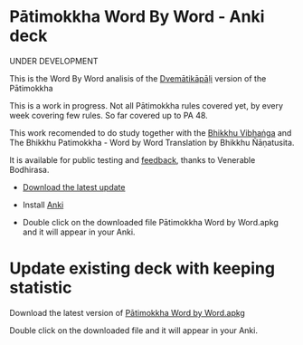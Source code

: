 # Pātimokkha Word By Word - Anki deck

UNDER DEVELOPMENT

This is the Word By Word analisis of the [Dvemātikāpāḷi](https://www.digitalpalireader.online/_dprhtml/index.html?loc=v.6.0.x.x.x.x.t) version of the Pātimokkha

This is a work in progress. Not all Pātimokkha rules covered yet, by every week covering few rules. So far covered up to PA 48. 

This work recomended to do study together with the [Bhikkhu Vibhaṅga](https://suttacentral.net/pitaka/vinaya/pli-tv-vi/pli-tv-bu-vb) and The Bhikkhu Patimokkha - Word by Word Translation by Bhikkhu Ñāṇatusita.

It is available for public testing and [feedback](https://docs.google.com/forms/d/e/1FAIpQLSf9boBe7k5tCwq7LdWgBHHGIPVc4ROO5yjVDo1X5LDAxkmGWQ/viewform?usp=pp_url&amp;entry.1433863141=Patimokkha), thanks to Venerable Bodhirasa.

- [Download the latest update](https://github.com/sasanarakkha/study-tools/raw/main/Anki_Decks/P%C4%81timokkha_Word_By_Word/P%C4%81timokkha%20Word%20by%20Word.apkg)

- Install [Anki](https://apps.ankiweb.net/)

- Double click on the downloaded file Pātimokkha Word by Word.apkg and it will appear in your Anki.

# Update existing deck with keeping statistic

Download the latest version of [Pātimokkha Word by Word.apkg](https://github.com/sasanarakkha/study-tools/raw/main/Anki%20Decks/P%C4%81timokkha%20Word%20By%20Word/P%C4%81timokkha%20Word%20by%20Word.apkg)

Double click on the downloaded file and it will appear in your Anki.